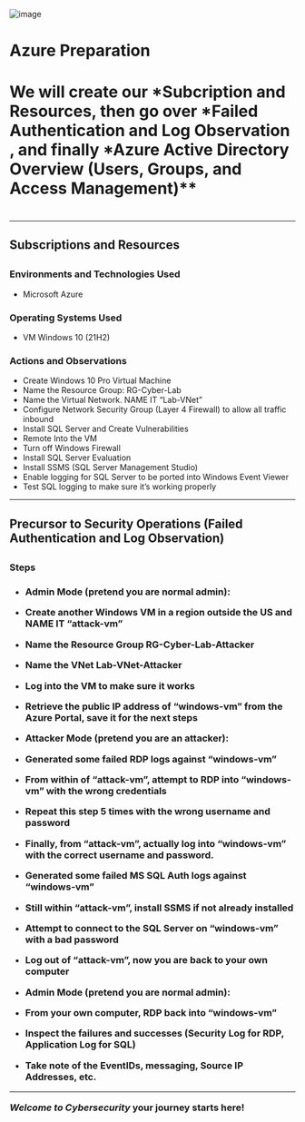 ![image](https://user-images.githubusercontent.com/109401839/230745596-57cee9bd-687c-427d-b0db-d1080df77f7e.png)

<h1>Azure Preparation </h1>

<h1/> We will create our *Subcription and Resources, then go over *Failed Authentication and Log Observation , and finally
*Azure Active Directory Overview (Users, Groups, and Access Management)** <h1/>

---

<h2> Subscriptions and Resources<h2>

<h3>Environments and Technologies Used</h3>

- Microsoft Azure

<h3>Operating Systems Used </h3>

- VM Windows 10 (21H2)

<h3>Actions and Observations</h3>

- Create Windows 10 Pro Virtual Machine
- Name the Resource Group: RG-Cyber-Lab
- Name the Virtual Network. NAME IT “Lab-VNet”
- Configure Network Security Group (Layer 4 Firewall) to allow all traffic inbound
- Install SQL Server and Create Vulnerabilities
- Remote Into the VM
- Turn off Windows Firewall
- Install SQL Server Evaluation
- Install SSMS (SQL Server Management Studio)
- Enable logging for SQL Server to be ported into Windows Event Viewer 
- Test SQL logging to make sure it’s working properly



---
<h2/>Precursor to Security Operations (Failed Authentication and Log Observation)<h2/>
  
<h3/>Steps<h3/>

- Admin Mode (pretend you are normal admin):
- Create another Windows VM in a region outside the US and NAME IT “attack-vm”
- Name the Resource Group RG-Cyber-Lab-Attacker
- Name the VNet Lab-VNet-Attacker
- Log into the VM to make sure it works
- Retrieve the public IP address of “windows-vm” from the Azure Portal, save it for the next steps

- Attacker Mode (pretend you are an attacker):
- Generated some failed RDP logs against “windows-vm”
- From within of “attack-vm”, attempt to RDP into “windows-vm” with the wrong credentials
- Repeat this step 5 times with the wrong username and password
- Finally, from “attack-vm”, actually log into “windows-vm” with the correct username and password.
- Generated some failed MS SQL Auth logs against “windows-vm”
- Still within “attack-vm”, install SSMS if not already installed
- Attempt to connect to the SQL Server on “windows-vm” with a bad password
- Log out of “attack-vm”, now you are back to your own computer

- Admin Mode (pretend you are normal admin):
- From your own computer, RDP back into “windows-vm”
- Inspect the failures and successes (Security Log for RDP, Application Log for SQL)
- Take note of the EventIDs, messaging, Source IP Addresses, etc.
---
  
  *Welcome to Cybersecurity* your journey starts here! 

